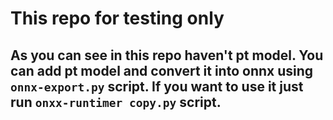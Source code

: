 # This repo for testing only
## As you can see in this repo haven't pt model. You can add pt model and convert it into onnx using ```onnx-export.py``` script. If you want to use it just run ```onxx-runtimer copy.py``` script.
